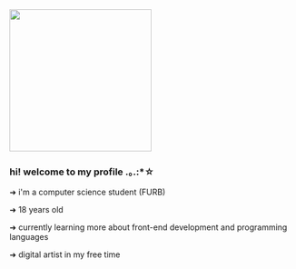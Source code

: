 
<img src="https://media.giphy.com/media/xThtayhFCUiob1hFG8/giphy.gif" height="250" width="250">

### hi! welcome to my profile .｡.:*☆
➜ i'm a computer science student (FURB)

➜ 18 years old

➜ currently learning more about front-end development and programming languages  

➜ digital artist in my free time 
